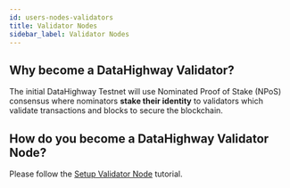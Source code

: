 ```yaml
---
id: users-nodes-validators
title: Validator Nodes
sidebar_label: Validator Nodes
---
```


## Why become a DataHighway Validator?

The initial DataHighway Testnet will use Nominated Proof of Stake (NPoS) consensus where nominators **stake their identity** to validators which validate transactions and blocks to secure the blockchain.

## How do you become a DataHighway Validator Node?

Please follow the <a href="../tutorials/tutorials-nodes-validators-setup" class="pretty-link pretty-link-colored">Setup Validator Node</a> tutorial.
